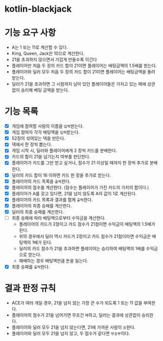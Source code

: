 # kotlin-blackjack

# 기능 요구 사항
- A는 1 또는 11로 계산할 수 있다.
- King, Queen, Jack은 10으로 계산한다.
- 21을 초과하지 않으면서 가깝게 만들수록 이긴다
- 플레이어만 처음 두 장의 카드 합이 21이면 플레이어는 배팅금액의 1.5배를 받는다.
- 플레이어와 딜러 모두 처음 두 장의 카드 합이 21이면 플레이어는 배팅금액을 돌려받는다.
- 딜러가 21을 초과하면 그 시점까지 남아 있던 플레이어들은 가지고 있는 패에 상관 없이 승리해 베팅 금액을 받는다.

# 기능 목록
- [x] 게임에 참여할 사람의 이름을 `입력`받는다.
- [x] 게임 참여자 각각 배팅액을 `입력`받는다.
- [x] 52장의 섞여있는 덱을 만든다.
- [x] 덱에서 한 장씩 뽑는다.
- [x] 게임 시작 시, 딜러와 플레이어에게 2 장씩 카드를 분배한다.
- [x] 카드의 합이 21을 넘기는지 여부를 판단한다.
- [x] 플레이어가 카드를 그만 받고 싶거나, 점수가 21 이상일 때까지 한 장씩 추가로 분배한다.
- [x] 딜러의 카드 합이 16 이하면 카드 한 장을 추가로 받는다.
- [x] 플레이어의 카드 목록을 `출력`한다.
- [x] 플레이어의 점수를 계산한다. (점수는 플레이어가 가진 카드의 가치의 합이다.)
- [x] 플레이어가 A를 갖고 있다면, 21을 넘지 않도록 A의 값이 1로 계산된다.
- [x] 플레이어의 카드 목록과 결과를 함께 `출력`한다.
- [x] 플레이어의 최종 승패를 계산한다.
- [x] 딜러의 최종 승패를 계산한다.
- [ ] 최종 승패에 따라 배팅액으로부터 수익금을 계산한다.
  - 플레이어의 카드가 2장이고 카드 점수가 21점이면 수익금이 배팅액의 1.5배가 된다.
  - 위의 경우에서 딜러 역시 카드가 2장이고 카드 점수가 21점이라면 수익금은 배팅액의 1배가 된다.
  - 딜러의 카드 점수가 21을 초과하면 플레이어는 승리하여 배팅액의 1배를 수익금으로 얻는다.
  - 패배하는 경우 배팅액만큼 돈을 잃는다.
- [x] 최종 승패를 `출력`한다.

# 결과 판정 규칙
- ACE가 여러 개일 경우, 21을 넘지 않는 가장 큰 수가 되도록 1 또는 11 값을 부여한다.
- 플레이어의 점수가 21을 넘어가면 무조건 `패`하고, 
  딜러는 결과에 상관없이 승리한다.
- 플레이어와 딜러 모두 21을 넘지 않는다면, 21에 가까운 사람이 `승`한다.
- 플레이어와 딜러 모두 21을 넘지 않고, 두 점수가 같다면 `무승부`이다.

